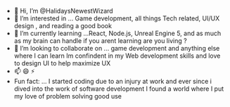- 👋 Hi, I’m @HalidaysNewestWizard
- 👀 I’m interested in ... Game development, all things Tech related, UI/UX design ,  and reading a good book
- 🌱 I’m currently learning ...React, Node.js, Unreal Engine 5, and as much as my brain can handle if you arent learning are you living ? 
- 💞️ I’m looking to collaborate on ... game development and anything else where I can learn Im confindent in my Web development skills and love to design UI to help maximize UX 
- 📫 😄 ⚡
- Fun fact: ... I started coding due to an injury at work and ever since i dived into the work of software development I found a world where I put my love of problem solving good use 

<!---
HalidaysNewestWizard/HalidaysNewestWizard is a ✨ special ✨ repository because its `README.md` (this file) appears on your GitHub profile.
You can click the Preview link to take a look at your changes.
--->
